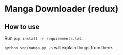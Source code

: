 # Manga Downloader (redux)

## How to use

Run `pip install -r requirements.txt`.

`python src/manga.py -h` will explain things from there.
